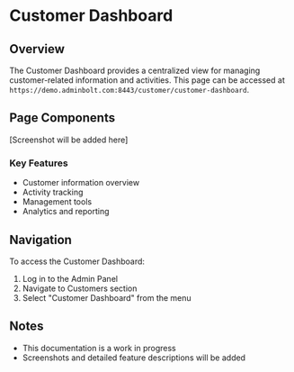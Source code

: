 # Customer Dashboard

## Overview
The Customer Dashboard provides a centralized view for managing customer-related information and activities. This page can be accessed at `https://demo.adminbolt.com:8443/customer/customer-dashboard`.

## Page Components
[Screenshot will be added here]

### Key Features
- Customer information overview
- Activity tracking
- Management tools
- Analytics and reporting

## Navigation
To access the Customer Dashboard:
1. Log in to the Admin Panel
2. Navigate to Customers section
3. Select "Customer Dashboard" from the menu

## Notes
- This documentation is a work in progress
- Screenshots and detailed feature descriptions will be added 